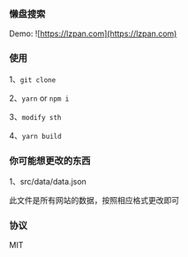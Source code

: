 ### 懒盘搜索

Demo: ![https://lzpan.com](https://lzpan.com)

### 使用

1、`git clone`

2、`yarn` or `npm i`

3、`modify sth`

4、`yarn build`

### 你可能想更改的东西

1、src/data/data.json

此文件是所有网站的数据，按照相应格式更改即可

### 协议

MIT
